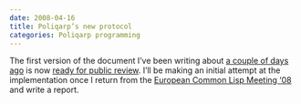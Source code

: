 ```yaml
---
date: 2008-04-16
title: Poliqarp’s new protocol
categories: Poliqarp programming
---
```


The first version of the document I’ve been writing about [a couple of days ago][1] is now [ready for public review][2]. I’ll be making an initial attempt at the implementation once I return from the [European Common Lisp Meeting ‘08][3] and write a report.

 [1]: http://blog.danieljanus.pl/tex-hackery.html
 [2]: http://bach.ipipan.waw.pl/~nathell/new-protocol.pdf
 [3]: http://weitz.de/eclm2008/
